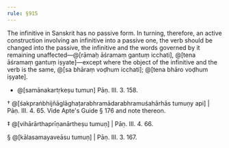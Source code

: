 ```yaml
---
rule: §915
---
```


The infinitive in Sanskrit has no passive form. In turning, therefore, an active construction involving an infinitive into a passive one, the verb should be changed into the passive, the infinitive and the words governed by it remaining unaffected—@[rāmaḥ āśramaṃ gantuṃ icchati], @[tena āśramaṃ gantuṃ iṣyate]—except where the object of the infinitive and the verb is the same, @[sa bhāraṃ voḍhum icchati]; @[tena bhāro voḍhum iṣyate].

- @[samānakartṛkeṣu tumun] Pāṇ. III. 3. 158.

† @[śakpraṅbhijñāglāghaṭarabhramādarabhramuśahārhās tumuṇy api] | Pāṇ. III. 4. 65. Vide Apte's Guide § 176 and note thereon.

‡ @[vihārārthaprīṇanārtheṣu tumuṇ] | Pāṇ. III. 4. 66.

§ @[kālasamayaveāsu tumuṇ] | Pāṇ. III. 3. 167.